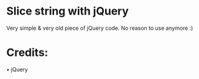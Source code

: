 Slice string with jQuery
========================

Very simple & very old piece of jQuery code. No reason to use anymore :)

Credits:
========

• jQuery